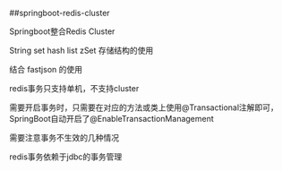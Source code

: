 ##springboot-redis-cluster

Springboot整合Redis Cluster
  
String  set  hash list zSet  存储结构的使用

结合 fastjson 的使用

redis事务只支持单机，不支持cluster

需要开启事务时，只需要在对应的方法或类上使用@Transactional注解即可，SpringBoot自动开启了@EnableTransactionManagement

需要注意事务不生效的几种情况

redis事务依赖于jdbc的事务管理
